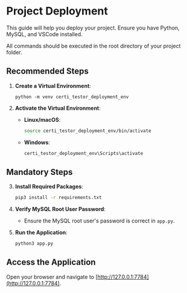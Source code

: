 # Project Deployment

This guide will help you deploy your project. Ensure you have Python, MySQL, and VSCode installed.

All commands should be executed in the root directory of your project folder.

## Recommended Steps

1. **Create a Virtual Environment**:

   ``` 
   python -m venv certi_testor_deployment_env
   ```

2. **Activate the Virtual Environment**:
   - **Linux/macOS**:
     ```bash
     source certi_testor_deployment_env/bin/activate
     ```
   - **Windows**:
     ```bash
     certi_testor_deployment_env\Scripts\activate
     ```

## Mandatory Steps

3. **Install Required Packages**:
   ```bash
   pip3 install -r requirements.txt
   ```

4. **Verify MySQL Root User Password**:
   - Ensure the MySQL root user's password is correct in `app.py`.

5. **Run the Application**:
   ```bash
   python3 app.py
   ```

## Access the Application

Open your browser and navigate to [http://127.0.0.1:7784](http://127.0.0.1:7784).